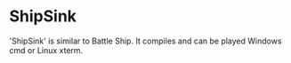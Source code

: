 # ShipSink
'ShipSink' is similar to Battle Ship. It compiles and can be played Windows cmd or Linux xterm.
